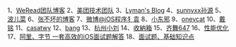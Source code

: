 
1、[WeRead团队博客](https://wereadteam.github.io/)
2、[美团技术团队](https://tech.meituan.com/)
3、[Lyman's Blog](http://www.lymanli.com)
4、[sunnyxx孙源](http://blog.sunnyxx.com)
5、[波儿菜](https://www.jianshu.com/u/a89bf7b8bdd8)
6、[张不坏的博客](https://zhangbuhuai.com)
7、[微博@iOS程序犭袁](https://github.com/ChenYilong)
8、[小东邪](https://juejin.im/user/58ec343861ff4b00691b4f26)
9、[onevcat](https://onevcat.com/#blog)
10、[戴铭](https://www.jianshu.com/u/9a4903d7e3d1)
11、[casatwy](https://casatwy.com)
12、[bang](http://blog.cnbang.net)
13、[杭州小刘](https://github.com/FantasticLBP/knowledge-kit/blob/master/SUMMARY.md)
14、[收納箱](https://juejin.im/user/5ea7963b5188256da0323498)
15、[齐舞647](https://juejin.im/user/5979852b5188253df6575210/posts)
16、[性能优化](https://github.com/skyming/iOS-Performance-Optimization)
17、[阿里、字节 一套高效的iOS面试题解答](https://github.com/colourful987/bytedance-alibaba-interview)
18、[面试题、基础知识点](https://github.com/liberalisman/iOS-InterviewQuestion-collection)
